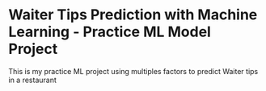 # Waiter Tips Prediction with Machine Learning - Practice ML Model Project
This is my practice ML project using multiples factors to predict Waiter tips in a restaurant
